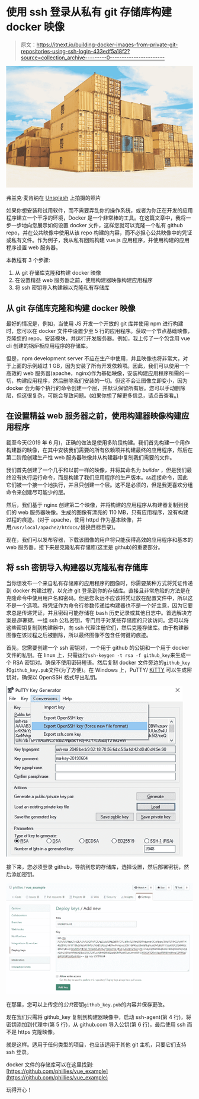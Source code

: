 # 使用 ssh 登录从私有 git 存储库构建 docker 映像

> 原文：<https://itnext.io/building-docker-images-from-private-git-repositories-using-ssh-login-433edf5a18f2?source=collection_archive---------0----------------------->

![](img/800d212cadf6ab74bad30655c732337e.png)

弗兰克·麦肯纳在 [Unsplash](https://unsplash.com?utm_source=medium&utm_medium=referral) 上拍摄的照片

如果你想安装和试用软件，而不需要弄乱你的操作系统，或者为你正在开发的应用程序建立一个干净的环境，Docker 是一个非常棒的工具。在这篇文章中，我将一步一步地向您展示如何设置 docker 文件，这样您就可以克隆一个私有 github repo，并在公共映像中使用从该 repo 构建的内容，而不必担心公共映像中的凭证或私有文件。作为例子，我从私有回购构建 vue.js 应用程序，并使用构建的应用程序设置 web 服务器。

本教程有 3 个步骤:

1.  从 git 存储库克隆和构建 docker 映像
2.  在设置精益 web 服务器之前，使用构建器映像构建应用程序
3.  将 ssh 密钥导入构建器以克隆私有存储库

## 从 git 存储库克隆和构建 docker 映像

最好的情况是，例如，当使用 JS 开发一个开放的 git 库并使用 npm 进行构建时，您可以在 docker 文件中设置少至 5 行的应用程序。获取一个节点基础映像，克隆您的 repo，安装模块，并运行开发服务器。例如，我上传了一个包含用 vue cli 创建的锅炉板应用程序的存储库。

但是，npm development server 不应在生产中使用，并且映像也将非常大，对于上面的示例超过 1 GB，因为安装了所有开发依赖项。因此，我们可以使用一个高效的 web 服务器(apache，nginx)作为基础映像，安装构建应用程序所需的一切，构建应用程序，然后删除我们安装的一切。但这不会让图像立即变小，因为 docker 会为每个执行的命令创建一个层，并默认保留所有层。您可以手动删除层，但这很复杂，可能会导致问题。(如果你想了解更多信息，请点击查看[。)](https://medium.com/@jessgreb01/digging-into-docker-layers-c22f948ed612)

## 在设置精益 web 服务器之前，使用构建器映像构建应用程序

截至今天(2019 年 6 月)，正确的做法是使用多阶段构建。我们首先构建一个用作构建器的映像，在其中安装我们需要的所有依赖项并构建最终的应用程序，然后在第二阶段创建生产性 web 服务器映像并从构建器中复制我们需要的文件。

我们首先创建了一个几乎和以前一样的映像，并将其命名为 *builder* ，但是我们最终没有执行运行命令，而是构建了我们应用程序的生产版本。`&&`连接命令，因此它们被一个接一个地执行，并且只创建一个层。这不是必须的，但是我更喜欢分组命令来创建尽可能少的层。

然后，我们基于 nginx 创建第二个映像，并将构建的应用程序从构建器复制到我们的 web 服务器映像。生成的图像有漂亮的 110 MB，只有应用程序，没有构建过程的痕迹。(对于 apache，使用 httpd 作为基本映像，并用`/usr/local/apache2/htdocs/`替换目标目录)。

现在，我们可以发布容器，下载该图像的用户将只能获得高效的应用程序和基本的 web 服务器。接下来是克隆私有存储库(这里是 github)的重要部分。

## 将 ssh 密钥导入构建器以克隆私有存储库

当你想发布一个来自私有存储库的应用程序的图像时，你需要某种方式将凭证传递到 docker 构建过程，以允许 git 登录到你的存储库。直接且非常危险的方法是在克隆命令中使用用户名和密码。但是您永远不应该将凭证放在配置文件中，所以这不是一个选项。将凭证作为命令行参数传递给构建器也不是一个好主意，因为它要求总是传递凭证，并且密码可能存储在 bash 历史记录或其他日志中。首选解决方案是*部署键*。一组 ssh 公私密钥，专门用于对某些存储库的只读访问。您可以将这些密钥复制到构建器中，向 ssh 代理注册它们，然后克隆存储库。由于构建器图像在该过程之后被删除，所以最终图像不包含任何键的痕迹。

首先，您需要创建一个 ssh 密钥对，一个用于 github 的公钥和一个用于 docker 文件的私钥。在 linux 上，只需运行`ssh-keygen -t rsa -f github_key`来生成一个 RSA 密钥对。确保不使用密码短语。然后复制 docker 文件旁边的`github_key`和`github_key.pub`文件(为了方便)。在 Windows 上，PuTTY/ [KiTTY](https://www.9bis.net/kitty/?page=Command-line%20options&zone=en) 可以生成密钥对，确保以 OpenSSH 格式导出私钥。

![](img/60e449b383b074fb698f177a44fa7f1e.png)

接下来，您必须登录 github，导航到您的存储库，选择设置，然后部署密钥，然后添加密钥。

![](img/1791321578e2b20000ca7b8d54438876.png)

在那里，您可以上传您的*公共*密钥`github_key.pub`的内容并保存更改。

现在我们只需将 github_key 复制到构建器映像中，启动 ssh-agent(第 4 行)，将密钥添加到代理中(第 5 行)，从 github.com 导入公钥(第 6 行)，最后使用 ssh 而不是 https 克隆映像。

就是这样。适用于任何类型的项目，也应该适用于其他 git 主机，只要它们支持 ssh 登录。

docker 文件的存储库可以在这里找到:[https://github.com/phillies/vue_example](https://github.com/phillies/vue_example)

玩得开心！
